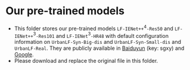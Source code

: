 # Our pre-trained models

- This folder stores our pre-trained models  `LF-IENet++`$^{4}$`-Res50` and `LF-IENet++`$^{3}$`-Res101` and  `LF-IENet`$^{3}$`-HR48` with default configuration information on `UrbanLF-Syn-Big-dis` and `UrbanLF-Syn-Small-dis` and `UrbanLF-Real`. They are publicly available in [Baiduyun](链接：https://pan.baidu.com/s/15efUrkGovLaqLt2d8gIxIw?pwd=sgxy) (key: sgxy) and [Google](https://drive.google.com/drive/folders/1mM0V1EWxQAv34U0upt5HfVv3iIjP88_j?usp=drive_link).
- Please download and replace the original file in this folder.

